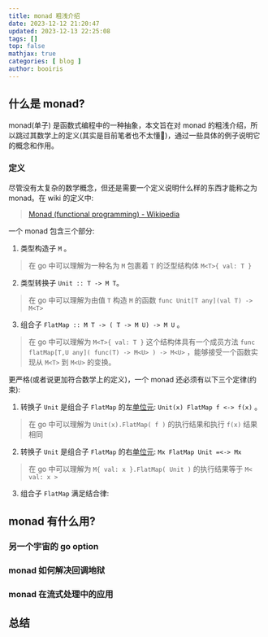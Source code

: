 ```yaml
---
title: monad 粗浅介绍 
date: 2023-12-12 21:20:47 
updated: 2023-12-13 22:25:08
tags: [] 
top: false
mathjax: true
categories: [ blog ]
author: booiris
---
```


## 什么是 monad?

monad(单子) 是函数式编程中的一种抽象，本文旨在对 monad 的粗浅介绍，所以跳过其数学上的定义(其实是目前笔者也不太懂🤫)，通过一些具体的例子说明它的概念和作用。

### 定义

尽管没有太复杂的数学概念，但还是需要一个定义说明什么样的东西才能称之为 monad。在 wiki 的定义中:

> [Monad (functional programming) - Wikipedia](https://en.wikipedia.org/wiki/Monad_(functional_programming)#Definition)

一个 monad 包含三个部分:

1. 类型构造子 `M` 。

> 在 go 中可以理解为一种名为 `M` 包裹着 `T` 的泛型结构体 `M<T>{ val: T }`

2. 类型转换子 ` Unit :: T -> M T `。

> 在 go 中可以理解为由值 `T` 构造 `M` 的函数 `func Unit[T any](val T) -> M<T>`

3. 组合子 `FlatMap :: M T -> ( T -> M U) -> M U` 。

> 在 go 中可以理解为 `M<T>{ val: T }` 这个结构体具有一个成员方法 `func flatMap[T,U any]( func(T) -> M<U> ) -> M<U>` ，能够接受一个函数实现从 `M<T>` 到 `M<U>` 的变换。

更严格(或者说更加符合数学上的定义)，一个 monad 还必须有以下三个定律(约束):

1. 转换子 `Unit` 是组合子 `FlatMap` 的左[单位元](https://en.wikipedia.org/wiki/Identity_element): `Unit(x) FlatMap f <-> f(x)` 。

> 在 go 中可以理解为 `Unit(x).FlatMap( f )` 的执行结果和执行 `f(x)` 结果相同

2. 转换子 `Unit` 是组合子 `FlatMap` 的右[单位元](https://en.wikipedia.org/wiki/Identity_element): `Mx FlatMap Unit =<-> Mx`

> 在 go 中可以理解为 `M{ val: x }.FlatMap( Unit )` 的执行结果等于 `M< val: x >`

3. 组合子 `FlatMap` 满足结合律:

## monad 有什么用?

### 另一个宇宙的 go option

### monad 如何解决回调地狱

### monad 在流式处理中的应用

## 总结
